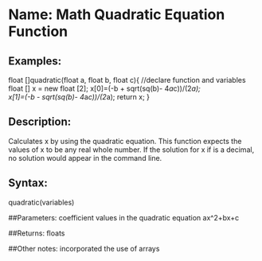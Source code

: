 # Name: Math Quadratic Equation Function

## Examples:
float []quadratic(float a, float b, float c){    //declare function and variables
  float [] x = new float [2];
  x[0]=(-b + sqrt(sq(b)- 4*a*c))/(2*a);      
  x[1]=(-b - sqrt(sq(b)- 4*a*c))/(2*a);
  return x;
}

## Description:
Calculates x by using the quadratic equation. This function expects the values of x to be any real whole number. If the solution for x if is a decimal, no solution would appear in the command line.

## Syntax:
quadratic(variables)

##Parameters: 
coefficient values in the quadratic equation ax^2+bx+c

##Returns:
floats

##Other notes:
incorporated the use of arrays
